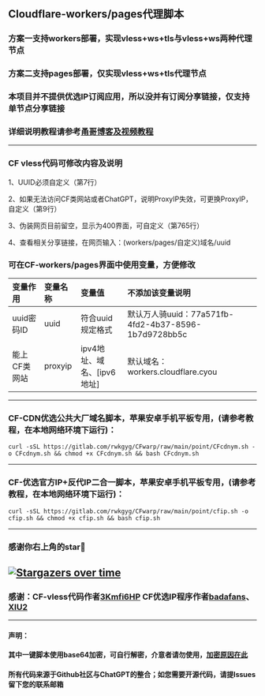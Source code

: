 ## Cloudflare-workers/pages代理脚本

### 方案一支持workers部署，实现vless+ws+tls与vless+ws两种代理节点

### 方案二支持pages部署，仅实现vless+ws+tls代理节点

### 本项目并不提供优选IP订阅应用，所以没并有订阅分享链接，仅支持单节点分享链接

### 详细说明教程请参考[甬哥博客及视频教程](https://ygkkk.blogspot.com/2023/07/cfworkers-vless.html)
--------------------------------
### CF vless代码可修改内容及说明

1、UUID必须自定义（第7行）

2、如果无法访问CF类网站或者ChatGPT，说明ProxyIP失效，可更换ProxyIP，自定义（第9行）

3、伪装网页目前留空，显示为400界面，可自定义（第765行）

4、查看相关分享链接，在网页输入：(workers/pages/自定义)域名/uuid

### 可在CF-workers/pages界面中使用变量，方便修改
| 变量作用 | 变量名称| 变量值| 不添加该变量说明|
| :--- | :--- | :--- | :--- |
| uuid密码ID | uuid |符合uuid规定格式 |默认万人骑uuid：77a571fb-4fd2-4b37-8596-1b7d9728bb5c|
| 能上CF类网站 | proxyip |ipv4地址、域名、[ipv6地址]|默认域名：workers.cloudflare.cyou|


---------------------------------
### CF-CDN优选公共大厂域名脚本，苹果安卓手机平板专用，(请参考教程，在本地网络环境下运行)：
```
curl -sSL https://gitlab.com/rwkgyg/CFwarp/raw/main/point/CFcdnym.sh -o CFcdnym.sh && chmod +x CFcdnym.sh && bash CFcdnym.sh
```
------------------------------------------------------------------------
### CF-优选官方IP+反代IP二合一脚本，苹果安卓手机平板专用，(请参考教程，在本地网络环境下运行)：
```
curl -sSL https://gitlab.com/rwkgyg/CFwarp/raw/main/point/cfip.sh -o cfip.sh && chmod +x cfip.sh && bash cfip.sh
```

-------------------------------------------------------------
### 感谢你右上角的star🌟
[![Stargazers over time](https://starchart.cc/yonggekkk/Cloudflare-workers-pages-vless.svg)](https://starchart.cc/yonggekkk/Cloudflare-workers-pages-vless)
------------------------------------------------------------------------
### 感谢：CF-vless代码作者[3Kmfi6HP](https://github.com/3Kmfi6HP/EDtunnel) CF优选IP程序作者[badafans](https://github.com/badafans/Cloudflare-IP-SpeedTest)、[XIU2](https://github.com/XIU2/CloudflareSpeedTest)

---------------------------------------
#### 声明：

#### 其中一键脚本使用base64加密，可自行解密，介意者请勿使用，[加密原因在此](https://ygkkk.blogspot.com/2022/06/github.html)

#### 所有代码来源于Github社区与ChatGPT的整合；如您需要开源代码，请提Issues留下您的联系邮箱

